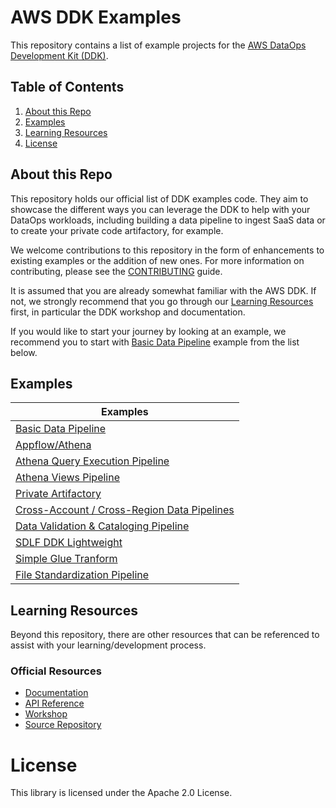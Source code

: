 # AWS DDK Examples

This repository contains a list of example projects for the [AWS DataOps Development Kit (DDK)](https://awslabs.github.io/aws-ddk/).

## Table of Contents
1. [About this Repo](#About)
2. [Examples](#Examples)
3. [Learning Resources](#Learning)
4. [License](#License)

## About this Repo <a name="About"></a>
This repository holds our official list of DDK examples code. They aim to showcase the different ways you can leverage the DDK to help with your DataOps workloads, including building a data pipeline to ingest SaaS data or to create your private code artifactory, for example.

We welcome contributions to this repository in the form of enhancements to existing examples or the addition of new ones. For more information on contributing, please see the [CONTRIBUTING](https://github.com/aws-samples/aws-ddk-examples/blob/main/CONTRIBUTING.md) guide.

It is assumed that you are already somewhat familiar with the AWS DDK. If not, we strongly recommend that you go through our [Learning Resources](#Learning) first, in particular the DDK workshop and documentation.

If you would like to start your journey by looking at an example, we recommend you to start with [Basic Data Pipeline](https://github.com/aws-samples/aws-ddk-examples/tree/main/basic-data-pipeline) example from the list below.

## Examples <a name="Examples"></a>
| Examples                                                                                                                                    |
|---------------------------------------------------------------------------------------------------------------------------------------------|
| [Basic Data Pipeline](https://github.com/aws-samples/aws-ddk-examples/tree/main/basic-data-pipeline)                                        |
| [Appflow/Athena](https://github.com/aws-samples/aws-ddk-examples/tree/main/appflow_athena)                                                  |
| [Athena Query Execution Pipeline](https://github.com/aws-samples/aws-ddk-examples/tree/main/athena-query-execution-pipeline)                |
| [Athena Views Pipeline](https://github.com/aws-samples/aws-ddk-examples/tree/main/athena-views-pipeline)                                    |
| [Private Artifactory](https://github.com/aws-samples/aws-ddk-examples/tree/main/private_artifactory)                                        |
| [Cross-Account / Cross-Region Data Pipelines](https://github.com/aws-samples/aws-ddk-examples/tree/main/cross-account-region-data-pipeline) |
| [Data Validation & Cataloging Pipeline](https://github.com/aws-samples/aws-ddk-examples/tree/main/data-validation-cataloging-pipeline)      |
| [SDLF DDK Lightweight](https://github.com/aws-samples/aws-ddk-examples/tree/main/sdlf-ddk-lightweight)                                      |
| [Simple Glue Tranform](https://github.com/aws-samples/aws-ddk-examples/tree/main/simple-glue-transform)                                     |
| [File Standardization Pipeline](https://github.com/aws-samples/aws-ddk-examples/tree/main/file-standardization-pipeline)                    |

## Learning Resources <a name="Learning"></a>
Beyond this repository, there are other resources that can be referenced to assist with your learning/development process.

### Official Resources
- [Documentation](https://awslabs.github.io/aws-ddk/)
- [API Reference](https://awslabs.github.io/aws-ddk/release/stable/api/index)
- [Workshop](https://catalog.us-east-1.prod.workshops.aws/workshops/3644b48b-1d7c-43ef-a353-6edcd96385af/en-US)
- [Source Repository](https://github.com/awslabs/aws-ddk)

# License <a name="License"></a>

This library is licensed under the Apache 2.0 License.
